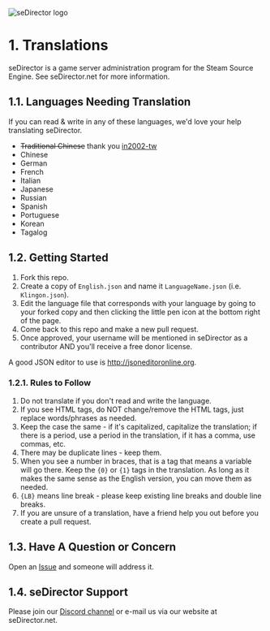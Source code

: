 ![seDirector logo](https://sedirector.net/assets/images/logo.jpg)

# 1. Translations

seDirector is a game server administration program for the Steam Source Engine.
See seDirector.net for more information.

## 1.1. Languages Needing Translation

If you can read & write in any of these languages, we'd love your help translating seDirector.

-   ~~Traditional Chinese~~ thank you [in2002-tw](https://github.com/in2002-tw)
-   Chinese
-   German
-   French
-   Italian
-   Japanese
-   Russian
-   Spanish
-   Portuguese
-   Korean
-   Tagalog

## 1.2. Getting Started

1.  Fork this repo.
2.  Create a copy of `English.json` and name it `LanguageName.json` (i.e. `Klingon.json`).
3.  Edit the language file that corresponds with your language by going to your forked copy and then clicking the little pen icon at the bottom right of the page.
4.  Come back to this repo and make a new pull request.
5.  Once approved, your username will be mentioned in seDirector as a contributor AND you'll receive a free donor license.

A good JSON editor to use is http://jsoneditoronline.org.

### 1.2.1. Rules to Follow

1.  Do not translate if you don't read and write the language.
2.  If you see HTML tags, do NOT change/remove the HTML tags, just replace words/phrases as needed.
3.  Keep the case the same - if it's capitalized, capitalize the translation; if there is a period, use a period in the translation, if it has a comma, use commas, etc.
4.  There may be duplicate lines - keep them.
5.  When you see a number in braces, that is a tag that means a variable will go there. Keep the `{0}` or `{1}` tags in the translation. As long as it makes the same sense as the English version, you can move them as needed.
6.  `{LB}` means line break - please keep existing line breaks and double line breaks.
7.  If you are unsure of a translation, have a friend help you out before you create a pull request.

## 1.3. Have A Question or Concern

Open an [Issue](https://github.com/seDirector/Translations/issues) and someone will address it.

## 1.4. seDirector Support

Please join our [Discord channel](https://sedirector.net/discord) or e-mail us via our website at seDirector.net.
